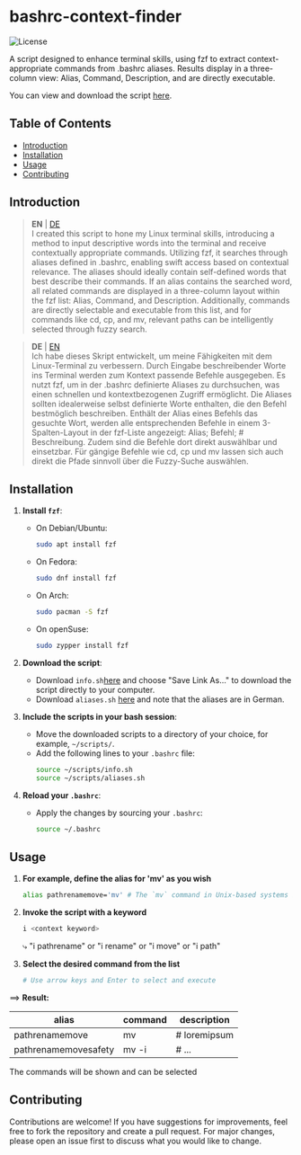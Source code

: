 # bashrc-context-finder


![License](https://img.shields.io/badge/license-MIT-green)

A script designed to enhance terminal skills, using fzf to extract context-appropriate commands from .bashrc aliases. Results display in a three-column view: Alias, Command, Description, and are directly executable.

You can view and download the script [here](./info.sh).

## Table of Contents
- [Introduction](#introduction)
- [Installation](#installation)
- [Usage](#usage)
- [Contributing](#contributing)



## Introduction
> **EN** | [DE](#DE)  
I created this script to hone my Linux terminal skills, introducing a method to input descriptive words into the terminal and receive contextually appropriate commands. Utilizing fzf, it searches through aliases defined in .bashrc, enabling swift access based on contextual relevance. The aliases should ideally contain self-defined words that best describe their commands. If an alias contains the searched word, all related commands are displayed in a three-column layout within the fzf list: Alias, Command, and Description. Additionally, commands are directly selectable and executable from this list, and for commands like cd, cp, and mv, relevant paths can be intelligently selected through fuzzy search.

> **DE** | [EN](#EN)  
Ich habe dieses Skript entwickelt, um meine Fähigkeiten mit dem Linux-Terminal zu verbessern. Durch Eingabe beschreibender Worte ins Terminal werden zum Kontext passende Befehle ausgegeben. Es nutzt fzf, um in der .bashrc definierte Aliases zu durchsuchen, was einen schnellen und kontextbezogenen Zugriff ermöglicht. Die Aliases sollten idealerweise selbst definierte Worte enthalten, die den Befehl bestmöglich beschreiben. Enthält der Alias eines Befehls das gesuchte Wort, werden alle entsprechenden Befehle in einem 3-Spalten-Layout in der fzf-Liste angezeigt: Alias; Befehl; # Beschreibung. Zudem sind die Befehle dort direkt auswählbar und einsetzbar. Für gängige Befehle wie cd, cp und mv lassen sich auch direkt die Pfade sinnvoll über die Fuzzy-Suche auswählen.

## Installation

1. **Install `fzf`**:
   - On Debian/Ubuntu:
     ```bash
     sudo apt install fzf
     ```
   - On Fedora:
     ```bash
     sudo dnf install fzf
     ```
   - On Arch:
     ```bash
     sudo pacman -S fzf
     ```
   - On openSuse:
     ```bash
     sudo zypper install fzf
     ```

1. **Download the script**:
   - Download `info.sh`[here](https://github.com/theus-V/bashrc-context-finder/raw/main/info.sh) and choose "Save Link As..." to download the script directly to your computer.
   - Download `aliases.sh` [here](https://github.com/theus-V/bashrc-context-finder/blob/main/aliases.sh) and note that the aliases are in German.

2. **Include the scripts in your bash session**:
   - Move the downloaded scripts to a directory of your choice, for example, `~/scripts/`.
   - Add the following lines to your `.bashrc` file:
     ```bash
     source ~/scripts/info.sh
     source ~/scripts/aliases.sh
     ```

3. **Reload your `.bashrc`**:
   - Apply the changes by sourcing your `.bashrc`:
     ```bash
     source ~/.bashrc
     ```

## Usage

1. **For example, define the alias for 'mv' as you wish**
   ```bash
   alias pathrenamemove='mv' # The `mv` command in Unix-based systems is used to move files or directories from ...
   ```

2. **Invoke the script with a keyword**
   ```bash
   i <context keyword>
   ```
     ⤷ 
   "i pathrename"
   or
   "i rename"
   or
   "i move"
   or
   "i path"
   
   

3. **Select the desired command from the list**
   ```bash
   # Use arrow keys and Enter to select and execute
   ```

⟹ **Result:**

|    alias             |    command     |  description  |
|----------------------|----------------|---------------|
|pathrenamemove        |mv              | # loremipsum  |
|pathrenamemovesafety  |mv -i           | # ...         |

The commands will be shown and can be selected


## Contributing
Contributions are welcome! If you have suggestions for improvements, feel free to fork the repository and create a pull request. For major changes, please open an issue first to discuss what you would like to change.
